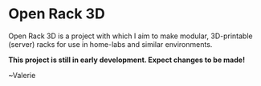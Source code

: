 # Open Rack 3D
Open Rack 3D is a project with which I aim to make modular, 3D-printable (server) racks for use in home-labs and similar environments.

**This project is still in early development. Expect changes to be made!**

~Valerie

